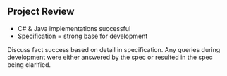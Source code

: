 ## Project Review
* C# & Java implementations successful
* Specification = strong base for development


<aside class="notes">
Discuss fact success based on detail in specification. Any queries during development were either answered by the spec or resulted in the spec being clarified.
</aside>